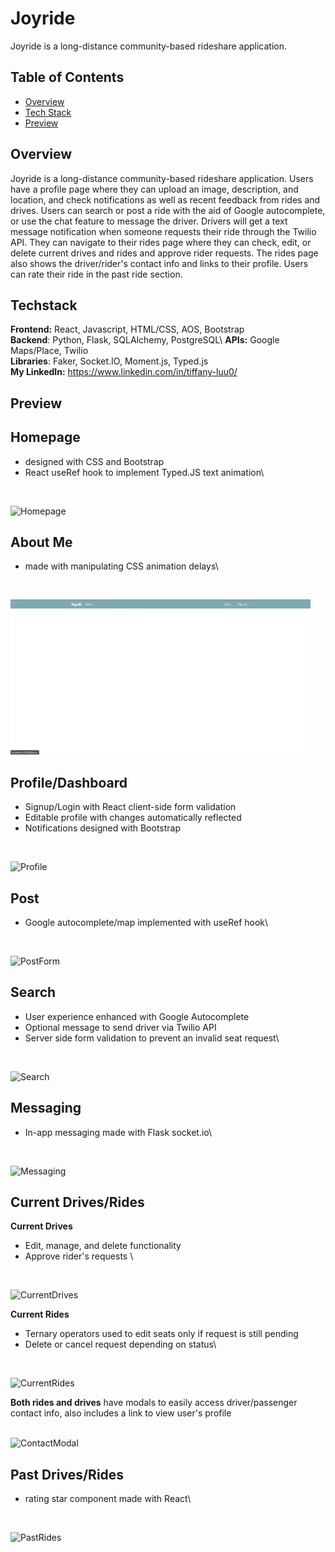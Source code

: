 # Joyride
Joyride is a long-distance community-based rideshare application. 

## Table of Contents
* [Overview](#overview)
* [Tech Stack](#techstack)
* [Preview](#preview)

## Overview
Joyride is a long-distance community-based rideshare application. 
Users have a profile page where they can upload an image, description, and location, and check notifications as well as recent 
feedback from rides and drives. Users can search or post a ride with the aid of Google autocomplete, or use the chat feature to
message the driver. Drivers will get a text message notification when someone requests their ride through the Twilio API. They 
can navigate to their rides page where they can check, edit, or delete current drives and rides and approve rider requests. The 
rides page also shows the driver/rider's contact info and links to their profile. Users can rate their ride in the past ride section.

## Techstack
**Frontend:** React, Javascript, HTML/CSS, AOS, Bootstrap\
**Backend**: Python, Flask, SQLAlchemy, PostgreSQL\ 
**APIs:** Google Maps/Place, Twilio\
**Libraries**: Faker, Socket.IO, Moment.js, Typed.js\
**My LinkedIn:** https://www.linkedin.com/in/tiffany-luu0/

## Preview
## Homepage
* designed with CSS and Bootstrap
* React useRef hook to implement Typed.JS text animation\
<br/>

![Homepage](static/gifs/Homepage.gif)


## About Me
* made with manipulating CSS animation delays\
<br/>

![About Me](static/gifs/About_me.gif)

## Profile/Dashboard
* Signup/Login with React client-side form validation
* Editable profile with changes automatically reflected
* Notifications designed with Bootstrap
<br/>

![Profile](static/gifs/Profile.gif)

## Post
* Google autocomplete/map implemented with useRef hook\
<br/>

![PostForm](static/gifs/PostRide.gif)

## Search
* User experience enhanced with Google Autocomplete
* Optional message to send driver via Twilio API
* Server side form validation to prevent an invalid seat request\
<br/>

![Search](static/gifs/SearchRides.gif)

## Messaging
* In-app messaging made with Flask socket.io\
<br/>

![Messaging](static/gifs/Messaging.gif)

## Current Drives/Rides
**Current Drives** 
* Edit, manage, and delete functionality
* Approve rider's requests \
<br/>

![CurrentDrives](static/gifs/CurrentDrives.gif)

**Current Rides**
* Ternary operators used to edit seats only if request is still pending
* Delete or cancel request depending on status\
<br/>

![CurrentRides](static/gifs/CurrentRides.gif)

**Both rides and drives** have modals to easily access driver/passenger contact info, also includes a link to view user's profile\
<br/>

![ContactModal](static/gifs/ContactModal.gif)

## Past Drives/Rides
* rating star component made with React\
<br/>

![PastRides](static/gifs/PastRides.gif)